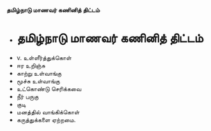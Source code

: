 **தமிழ்நாடு மாணவர் கணினித் திட்டம்**
- # தமிழ்நாடு மாணவர் கணினித் திட்டம்
- v. உள்ளீர்த்துக்கொள்
- ஈர உறிஞ்சு
- காற்று உள்வாங்கு
- மூச்சு உள்வாங்கு
- உட்கொண்டு செரிக்கவை
- நீர் பருகு
- குடி
- மனத்தில் வாங்கிக்கொள்
- கருத்துக்களை ஏற்றமை.

